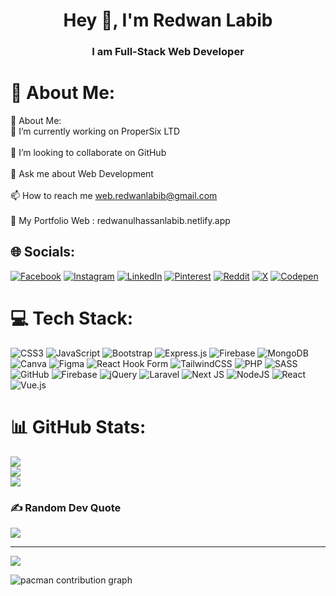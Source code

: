 

<h1 align="center">Hey 👋, I'm Redwan Labib</h1>
<h3 align="center">I am Full-Stack Web Developer</h3>


# 💫 About Me:
💫 About Me:<br>🔭 I’m currently working on ProperSix LTD <br><br>👯 I’m looking to collaborate on GitHub<br><br>💬 Ask me about Web Development<br><br>📫 How to reach me web.redwanlabib@gmail.com<br><br>💬 My Portfolio Web : redwanulhassanlabib.netlify.app


## 🌐 Socials:
[![Facebook](https://img.shields.io/badge/Facebook-%231877F2.svg?logo=Facebook&logoColor=white)](https://facebook.com/Redwanul.Hasan.Labib) [![Instagram](https://img.shields.io/badge/Instagram-%23E4405F.svg?logo=Instagram&logoColor=white)](https://instagram.com/redwanlabib) [![LinkedIn](https://img.shields.io/badge/LinkedIn-%230077B5.svg?logo=linkedin&logoColor=white)](https://linkedin.com/in/redwanul-hassan-labib) [![Pinterest](https://img.shields.io/badge/Pinterest-%23E60023.svg?logo=Pinterest&logoColor=white)](https://pinterest.com/webredwanlabib) [![Reddit](https://img.shields.io/badge/Reddit-%23FF4500.svg?logo=Reddit&logoColor=white)](https://reddit.com/user/u/Local_Breadfruit_671) [![X](https://img.shields.io/badge/X-black.svg?logo=X&logoColor=white)](https://x.com/LabibRedwa42767) [![Codepen](https://img.shields.io/badge/Codepen-000000?style=for-the-badge&logo=codepen&logoColor=white)](https://codepen.io/Redwan-Labib) 

# 💻 Tech Stack:
![CSS3](https://img.shields.io/badge/css3-%231572B6.svg?style=for-the-badge&logo=css3&logoColor=white) ![JavaScript](https://img.shields.io/badge/javascript-%23323330.svg?style=for-the-badge&logo=javascript&logoColor=%23F7DF1E) ![Bootstrap](https://img.shields.io/badge/bootstrap-%238511FA.svg?style=for-the-badge&logo=bootstrap&logoColor=white) ![Express.js](https://img.shields.io/badge/express.js-%23404d59.svg?style=for-the-badge&logo=express&logoColor=%2361DAFB) ![Firebase](https://img.shields.io/badge/firebase-a08021?style=for-the-badge&logo=firebase&logoColor=ffcd34) ![MongoDB](https://img.shields.io/badge/MongoDB-%234ea94b.svg?style=for-the-badge&logo=mongodb&logoColor=white) ![Canva](https://img.shields.io/badge/Canva-%2300C4CC.svg?style=for-the-badge&logo=Canva&logoColor=white) ![Figma](https://img.shields.io/badge/figma-%23F24E1E.svg?style=for-the-badge&logo=figma&logoColor=white) ![React Hook Form](https://img.shields.io/badge/React%20Hook%20Form-%23EC5990.svg?style=for-the-badge&logo=reacthookform&logoColor=white) ![TailwindCSS](https://img.shields.io/badge/tailwindcss-%2338B2AC.svg?style=for-the-badge&logo=tailwind-css&logoColor=white) ![PHP](https://img.shields.io/badge/php-%23777BB4.svg?style=for-the-badge&logo=php&logoColor=white) ![SASS](https://img.shields.io/badge/SASS-hotpink.svg?style=for-the-badge&logo=SASS&logoColor=white) ![GitHub](https://img.shields.io/badge/github-%23121011.svg?style=for-the-badge&logo=github&logoColor=white) ![Firebase](https://img.shields.io/badge/firebase-%23039BE5.svg?style=for-the-badge&logo=firebase) ![jQuery](https://img.shields.io/badge/jquery-%230769AD.svg?style=for-the-badge&logo=jquery&logoColor=white) ![Laravel](https://img.shields.io/badge/laravel-%23FF2D20.svg?style=for-the-badge&logo=laravel&logoColor=white) ![Next JS](https://img.shields.io/badge/Next-black?style=for-the-badge&logo=next.js&logoColor=white) ![NodeJS](https://img.shields.io/badge/node.js-6DA55F?style=for-the-badge&logo=node.js&logoColor=white) ![React](https://img.shields.io/badge/react-%2320232a.svg?style=for-the-badge&logo=react&logoColor=%2361DAFB) ![Vue.js](https://img.shields.io/badge/vue.js-%2335495e.svg?style=for-the-badge&logo=vuedotjs&logoColor=%234FC08D)

# 📊 GitHub Stats:
![](https://github-readme-stats.vercel.app/api?username=Redwanul-Hassan-Labib&theme=radical&hide_border=false&include_all_commits=true&count_private=true)<br/>
![](https://github-readme-streak-stats.herokuapp.com/?user=Redwanul-Hassan-Labib&theme=radical&hide_border=false)<br/>
![](https://github-readme-stats.vercel.app/api/top-langs/?username=Redwanul-Hassan-Labib&theme=radical&hide_border=false&include_all_commits=true&count_private=true&layout=compact)

### ✍️ Random Dev Quote
![](https://quotes-github-readme.vercel.app/api?type=horizontal&theme=radical)

---
[![](https://visitcount.itsvg.in/api?id=Redwanul-Hassan-Labib&icon=0&color=4)](https://visitcount.itsvg.in)

<picture>
  <source media="(prefers-color-scheme: dark)" srcset="https://raw.githubusercontent.com/maurodesouza/maurodesouza/output/pacman-contribution-graph-dark.svg">
  <source media="(prefers-color-scheme: light)" srcset="https://raw.githubusercontent.com/maurodesouza/maurodesouza/output/pacman-contribution-graph.svg">
  <img alt="pacman contribution graph" src="https://raw.githubusercontent.com/maurodesouza/maurodesouza/output/pacman-contribution-graph.svg">
</picture>

<!-- Proudly created with GPRM ( https://gprm.itsvg.in ) -->
